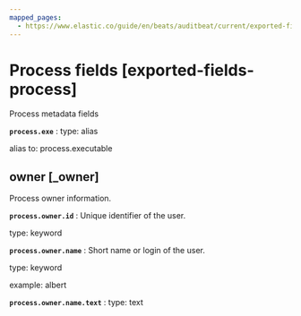 ```yaml
---
mapped_pages:
  - https://www.elastic.co/guide/en/beats/auditbeat/current/exported-fields-process.html
---
```


<!-- This file is generated! See scripts/generate_fields_docs.py -->

# Process fields [exported-fields-process]

Process metadata fields

**`process.exe`**
:   type: alias

alias to: process.executable


## owner [_owner]

Process owner information.

**`process.owner.id`**
:   Unique identifier of the user.

type: keyword


**`process.owner.name`**
:   Short name or login of the user.

type: keyword

example: albert


**`process.owner.name.text`**
:   type: text



